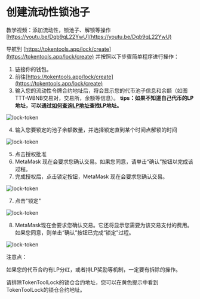 # 创建流动性锁池子



教学视频：添加流动性，锁池子、解锁等操作 [https://youtu.be/Dqb9qL22YwU](https://youtu.be/Dqb9qL22YwU)



导航到 [https://tokentools.app/lock/create](https://tokentools.app/lock/create) 并按照以下步骤简单程序进行操作：

1. 链接你的钱包。
2. 前往[https://tokentools.app/lock/create](https://tokentools.app/lock/create)
3. 输入您的流动性令牌合约地址后，将会显示您的代币池子信息和余额（如图 TTT-WBNB交易对，交易所，余额等信息）。
    **tips：如果不知道自己代币的LP地址，可以通过[如何查询LP地址](https://docs.tokentools.app/common-problem/how-to-find-liquidity)查找LP地址。**

![lock-token](../.gitbook/assets/lock/Snipaste_2022-05-08_23-15-41.png)

4. 输入您要锁定的池子余额数量，并选择锁定直到某个时间点解锁的时间

![lock-token](../.gitbook/assets/lock/Snipaste_2022-11-25_22-41-21.png)


5. 点击授权批准
5. MetaMask 现在会要求您确认交易。如果您同意，请单击“确认”按钮以完成该过程。
6. 完成授权后，点击锁定按钮，MetaMask 现在会要求您确认交易。

![lock-token](../.gitbook/assets/lock/Snipaste_2022-11-25_22-44-12.png)

7. 点击"锁定"

![lock-token](../.gitbook/assets/lock/Snipaste_2022-11-25_22-45-13.png)


8. MetaMask现在会要求您确认交易。它还将显示您需要为该交易支付的费用。如果您同意，则单击“确认”按钮已完成“锁定”过程。

![lock-token](../.gitbook/assets/lock/Snipaste_2022-11-25_22-49-25.png)


注意点：

如果您的代币合约有LP分红，或者持LP奖励等机制，一定要有拆除的操作。

请排除TokenToolLock的锁仓合约地址，您可以在黄色提示中看到 TokenToolLock的锁仓合约地址。

